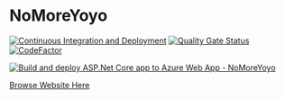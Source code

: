 # NoMoreYoyo

[![Continuous Integration and Deployment](https://github.com/JaskierDan/NoMoreYoyo/actions/workflows/ci-cd.yaml/badge.svg?branch=main)](https://github.com/JaskierDan/NoMoreYoyo/actions/workflows/ci-cd.yaml)
[![Quality Gate Status](https://sonarcloud.io/api/project_badges/measure?project=JaskierDan_NoMoreYoyo&metric=alert_status)](https://sonarcloud.io/summary/new_code?id=JaskierDan_NoMoreYoyo)
[![CodeFactor](https://www.codefactor.io/repository/github/jaskierdan/nomoreyoyo/badge)](https://www.codefactor.io/repository/github/jaskierdan/nomoreyoyo)

[![Build and deploy ASP.Net Core app to Azure Web App - NoMoreYoyo](https://github.com/JaskierDan/NoMoreYoyo/actions/workflows/main_nomoreyoyo.yml/badge.svg)](https://github.com/JaskierDan/NoMoreYoyo/actions/workflows/main_nomoreyoyo.yml)

[Browse Website Here](https://nomoreyoyo.azurewebsites.net)
